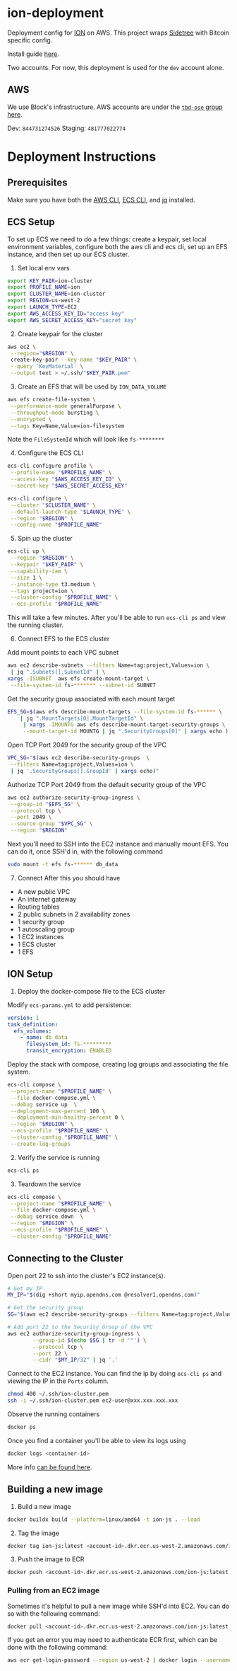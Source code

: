# ion-deployment

Deployment config for [ION](https://github.com/decentralized-identity/ion) on AWS. This project wraps [Sidetree](https://github.com/decentralized-identity/sidetree) with Bitcoin specific config.

Install guide [here](https://github.com/decentralized-identity/ion/blob/master/install-guide.md).

Two accounts. For now, this deployment is used for the `dev` account alone.

## AWS

We use Block's infrastructure. AWS accounts are under the [`tbd-ose` group here](https://square-console.sqprod.co/app/tbd-ose/aws/accounts).

Dev: `844731274526`
Staging: `481777022774`

# Deployment Instructions

## Prerequisites

Make sure you have both the [AWS CLI](https://aws.amazon.com/cli/), [ECS CLI](https://github.com/aws/amazon-ecs-cli#latest-version), and [jq](https://stedolan.github.io/jq/) installed.

## ECS Setup

To set up ECS we need to do a few things: create a keypair, set local environment variables, configure both the aws cli and ecs cli, set up an EFS instance, and then set up our ECS cluster.

1. Set local env vars

```sh
export KEY_PAIR=ion-cluster
export PROFILE_NAME=ion
export CLUSTER_NAME=ion-cluster
export REGION=us-west-2
export LAUNCH_TYPE=EC2
export AWS_ACCESS_KEY_ID="access key"
export AWS_SECRET_ACCESS_KEY="secret key"
```

2. Create keypair for the cluster

```sh
aws ec2 \
 --region="$REGION" \
 create-key-pair --key-name "$KEY_PAIR" \
 --query 'KeyMaterial' \
 --output text > ~/.ssh/"$KEY_PAIR.pem"
```

3. Create an EFS that will be used by `ION_DATA_VOLUME`

```sh
aws efs create-file-system \
 --performance-mode generalPurpose \
 --throughput-mode bursting \
 --encrypted \
 --tags Key=Name,Value=ion-filesystem
```

Note the `FileSystemId` which will look like `fs-********`

4. Configure the ECS CLI

```sh
ecs-cli configure profile \
 --profile-name "$PROFILE_NAME" \
 --access-key "$AWS_ACCESS_KEY_ID" \
 --secret-key "$AWS_SECRET_ACCESS_KEY"
```

```sh
ecs-cli configure \
 --cluster "$CLUSTER_NAME" \
 --default-launch-type "$LAUNCH_TYPE" \
 --region "$REGION" \
 --config-name "$PROFILE_NAME"
```

5. Spin up the cluster

```sh
ecs-cli up \
 --region "$REGION" \
 --keypair "$KEY_PAIR" \
 --capability-iam \
 --size 1 \
 --instance-type t3.medium \
 --tags project=ion \
 --cluster-config "$PROFILE_NAME" \
 --ecs-profile "$PROFILE_NAME"
```

This will take a few minutes. After you'll be able to run `ecs-cli ps` and view the running cluster.

6. Connect EFS to the ECS cluster

Add mount points to each VPC subnet

```sh
aws ec2 describe-subnets --filters Name=tag:project,Values=ion \
 | jq ".Subnets[].SubnetId" | \
xargs -ISUBNET  aws efs create-mount-target \
 --file-system-id fs-******* --subnet-id SUBNET
```

Get the security group associated with each mount target

```sh
EFS_SG=$(aws efs describe-mount-targets --file-system-id fs-****** \
    | jq ".MountTargets[0].MountTargetId" \
     | xargs -IMOUNTG aws efs describe-mount-target-security-groups \
     --mount-target-id MOUNTG | jq ".SecurityGroups[0]" | xargs echo )
```

Open TCP Port 2049 for the security group of the VPC

```sh
VPC_SG="$(aws ec2 describe-security-groups  \
 --filters Name=tag:project,Values=ion \
 | jq '.SecurityGroups[].GroupId' | xargs echo)"
```

Authorize TCP Port 2049 from the default security group of the VPC

```sh
aws ec2 authorize-security-group-ingress \
 --group-id "$EFS_SG" \
 --protocol tcp \
 --port 2049 \
 --source-group "$VPC_SG" \
 --region "$REGION"
```

Next you'll need to SSH into the EC2 instance and manually mount EFS. You can do it, once SSH'd in, with the following command

```sh
sudo mount -t efs fs-****** db_data
```

7. Connect
After this you should have
- A new public VPC
- An internet gateway
- Routing tables
- 2 public subnets in 2 availability zones
- 1 security group
- 1 autoscaling group
- 1 EC2 instances
- 1 ECS cluster
- 1 EFS

## ION Setup

1. Deploy the docker-compose file to the ECS cluster


Modify `ecs-params.yml` to add persistence:

```yml
version: 1
task_definition:
  efs_volumes:
    - name: db_data
      filesystem_id: fs-*********
      transit_encryption: ENABLED
```

Deploy the stack with compose, creating log groups and associating the file system.

```sh
ecs-cli compose \
 --project-name "$PROFILE_NAME" \
 --file docker-compose.yml \
 --debug service up  \
 --deployment-max-percent 100 \
 --deployment-min-healthy-percent 0 \
 --region "$REGION" \
 --ecs-profile "$PROFILE_NAME" \
 --cluster-config "$PROFILE_NAME" \
 --create-log-groups
```

2. Verify the service is running

```sh
ecs-cli ps
```

3. Teardown the service

```sh
ecs-cli compose \
 --project-name "$PROFILE_NAME" \
 --file docker-compose.yml \
 --debug service down  \
 --region "$REGION" \
 --ecs-profile "$PROFILE_NAME" \
 --cluster-config "$PROFILE_NAME"
```

## Connecting to the Cluster

Open port 22 to ssh into the cluster's EC2 instance(s).

```sh
# Get my IP
MY_IP="$(dig +short myip.opendns.com @resolver1.opendns.com)"

# Get the security group
SG="$(aws ec2 describe-security-groups --filters Name=tag:project,Values=ion | jq '.SecurityGroups[].GroupId')"

# Add port 22 to the Security Group of the VPC
aws ec2 authorize-security-group-ingress \
        --group-id $(echo $SG | tr -d '"') \
        --protocol tcp \
        --port 22 \
        --cidr "$MY_IP/32" | jq '.'
```

Connect to the EC2 instance. You can find the ip by doing `ecs-cli ps` and viewing the IP in the `Ports` column.

```sh
chmod 400 ~/.ssh/ion-cluster.pem
ssh -i ~/.ssh/ion-cluster.pem ec2-user@xxx.xxx.xxx.xxx
```

Observe the running containers
```sh
docker ps
```

Once you find a container you'll be able to view its logs using

```sh
docker logs <container-id>
```

More info [can be found here](https://docs.docker.com/engine/reference/commandline/logs/).

## Building a new image


1. Build a new image

```sh
docker buildx build --platform=linux/amd64 -t ion-js . --load
```

2. Tag the image

```sh
docker tag ion-js:latest <account-id>.dkr.ecr.us-west-2.amazonaws.com/ion-js:latest
```

3. Push the image to ECR

```sh
docker push <account-id>.dkr.ecr.us-west-2.amazonaws.com/ion-js:latest
```

### Pulling from an EC2 image

Sometimes it's helpful to pull a new image while SSH'd into EC2. You can do so with the following command:

```sh
docker pull <account-id>.dkr.ecr.us-west-2.amazonaws.com/ion-js:latest
```

If you get an error you may need to authenticate ECR first, which can be done with the following command:

```sh
aws ecr get-login-password --region us-west-2 | docker login --username AWS --password-stdin <account-id>.dkr.ecr.us-west-2.amazonaws.com
```